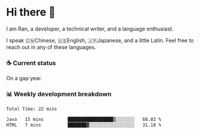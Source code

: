 # Hi there 👋

I am Ran, a developer, a technical writer, and a language enthusiast.

I speak 🇨🇳Chinese, 🇺🇸English, 🇯🇵Japanese, and a little Latin. Feel free to reach out in any of these languages.

<!-- [LinkedIn]() | [Twitter]() | [📧]() -->

### ☕ Current status

On a gap year.

### 📊 Weekly development breakdown

<!--START_SECTION:waka-->

```txt
Total Time: 22 mins

Java   15 mins         █████████████████▒░░░░░░░   68.82 %
HTML   7 mins          ███████▓░░░░░░░░░░░░░░░░░   31.18 %
```

<!--END_SECTION:waka-->
